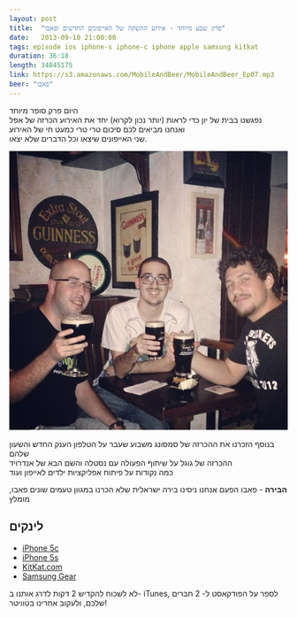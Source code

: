 ```yaml
---
layout: post
title:  "פרק שבע מיוחד - אירוע ההשקה של האייפונים החדשים ופאבו"
date:   2013-09-10 21:00:00
tags: episode ios iphone-s iphone-c iphone apple samsung kitkat
duration: 36:18
length: 34845175
link: https://s3.amazonaws.com/MobileAndBeer/MobileAndBeer_Ep07.mp3
beer: "פאבו"
---
```


היום פרק סופר מיוחד  
נפגשנו בבית של יון כדי לראות (יותר נכון לקרוא) יחד את האירוע הכרזה של     אפל  
ואנחנו מביאים לכם סיכום טרי טרי כמעט חי של האירוע  
שני האייפונים שיצאו וכל הדברים שלא יצאו.

![](/images/beer.jpg)


בנוסף הזכרנו את ההכרזה של סמסונג משבוע שעבר על הטלפון הענק החדש והשעון שלהם  
ההכרזה של גוגל על שיתוף הפעולה עם נסטלה והשם הבא של אנדרויד  
כמה נקודות על פיתוח אפליקציות ילדים לאייפון ועוד

**הבירה** - פאבו
הפעם אנחנו ניסינו בירה ישראלית שלא הכרנו במגוון טעמים שונים
פאבו, מומלץ

## לינקים

* [iPhone 5c](http://www.apple.com/iphone-5c/)
* [iPhone 5s](http://www.apple.com/iphone-5s/)
* [KitKat.com](http://kitkat.com/)
* [Samsung Gear](http://www.samsungmobilepress.com/2013/09/04/GALAXY-Gear-1)

לא לשכוח להקדיש 2 דקות לדרג אותנו ב- iTunes, לספר על הפודקאסט ל- 2 חברים שלכם, ולעקוב אחרינו בטוויטר!
